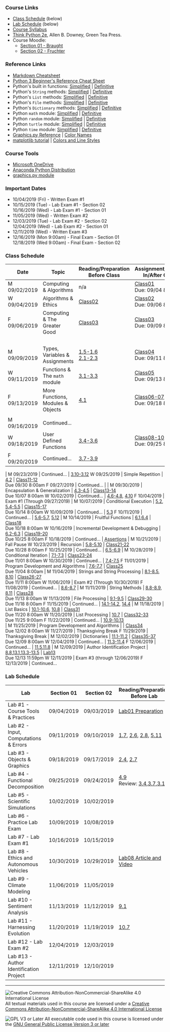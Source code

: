 ### Course Links

- [Class Schedule](#class-schedule) (below)
- [Lab Schedule](#lab-schedule) (below)
- [Course Syllabus](./syllabus.md)
- [Think Python 2e](https://greenteapress.com/wp/think-python-2e/), Allen B. Downey, Green Tea Press.
- Course Moodle:
  - [Section 01 - Braught](https://lms.dickinson.edu/course/view.php?id=41022)
  - [Section 02 - Fruchter](https://lms.dickinson.edu/course/view.php?id=41021)

### Reference Links

- [Markdown Cheatsheet](https://github.com/adam-p/markdown-here/wiki/Markdown-Here-Cheatsheet)
- [Python 3 Beginner's Reference Cheat Sheet](http://sixthresearcher.com/wp-content/uploads/2016/12/Python3_reference_cheat_sheet.pdf)
- Python's built in functions: [Simplified](https://www.w3schools.com/python/python_ref_functions.asp) \| [Definitive](https://docs.python.org/3/library/functions.html)
- Python's `String` methods: [Simplified](https://www.w3schools.com/python/python_ref_string.asp) \| [Definitive](https://docs.python.org/3/library/stdtypes.html#string-methods)
- Python's `List` methods: [Simplified](https://www.programiz.com/python-programming/methods/list) \| [Definitive](https://docs.python.org/3/tutorial/datastructures.html)
- Python's `File` methods: [Simplified](https://www.w3schools.com/python/python_ref_file.asp) \| [Definitive](https://docs.python.org/3/tutorial/inputoutput.html#reading-and-writing-files)
- Python's `Dictionary` methods: [Simplified](https://www.w3schools.com/python/python_ref_dictionary.asp) \| [Definitive](https://docs.python.org/3/library/stdtypes.html#typesmapping)
- Python `math` module: [Simplified](https://www.programiz.com/python-programming/modules/math) \| [Definitive](https://docs.python.org/3/library/math.html)
- Python `random` module: [Simplified](https://www.programiz.com/python-programming/modules/random) \| [Definitive](https://docs.python.org/3/library/random.html)  
- Python `turtle` module: [Simplified](http://web.cecs.pdx.edu/~lmd/cs161/turtle-excerpt.htm) \| [Definitive](https://docs.python.org/3/library/turtle.html)
- Python `time` module: [Simplified](https://www.programiz.com/python-programming/time) \| [Definitive](https://docs.python.org/3/library/time.html)
- [Graphics.py Reference](https://mcsp.wartburg.edu/zelle/python/graphics/graphics.pdf) \| [Color Names](https://www.w3schools.com/colors/colors_x11.asp)
- [matplotlib tutorial](https://matplotlib.org/tutorials/introductory/pyplot.html) \| [Colors and Line Styles](https://matplotlib.org/2.1.2/api/_as_gen/matplotlib.pyplot.plot.html)

### Course Tools

- [Microsoft OneDrive](https://onedrive.live.com/about/en-us/download/)
- [Anaconda Python Distribution](https://www.anaconda.com/distribution/)
- [graphics.py module](https://mcsp.wartburg.edu/zelle/python/graphics.py)

### Important Dates

- 10/04/2019 (Fri) - Written Exam #1
- 10/15/2019 (Tue) - Lab Exam #1 - Section 02  
  10/16/2019 (Wed) - Lab Exam #1 - Section 01
- 11/05/2019 (Wed) - Written Exam #2
- 12/03/2019 (Tue) - Lab Exam #2 - Section 02  
  12/04/2019 (Wed) - Lab Exam #2 - Section 01
- 12/11/2019 (Wed) - Written Exam #3
- 12/16/2019 (Mon 9:00am) - Final Exam - Section 01  
  12/18/2019 (Wed 9:00am) - Final Exam - Section 02

### Class Schedule

Date          | Topic                                   | Reading/Preparation<br>Before Class   | Assignment/Activity<br>In/After Class
---           | ---                                     | ---                                   | ---
M 09/02/2019  | Computing & Algorithms                  | n/a                                   | [Class01](./classes/class01.pdf)<br>Due: 09/04 8:30am
W 09/04/2019  | Algorithms & Ethics                     | [Class02](./classes/class02.md)       | [Class02](./classes/class02.pdf)<br>Due: 09/06 8:30am
F 09/06/2019  | Computing & The Greater Good            | [Class03](./classes/class03.md)       | [Class03](./classes/class03.pdf)<br>Due: 09/09 8:30am
&nbsp;        | &nbsp;                                  | &nbsp;                                | &nbsp;
M 09/09/2019  | Types, Variables & Assignments          | [1.5-1.6]<br>[2.1-2.3]                | [Class04]<br>Due: 09/11 8:00am
W 09/11/2019  | Functions & The `math` module           | [3.1-3.3]                             | [Class05]<br>Due: 09/13 8:00am
F 09/13/2019  | More Functions, Modules & Objects       | [4.1]                                 | [Class06-07]<br>Due: 09/18 8:00am
              |                                         |                                       |
M 09/16/2019  | Continued...                            |                                       |
W 09/18/2019  | User Defined Functions                  | [3.4-3.6]                             | [Class08-10]<br>Due: 09/25 8:00am
F 09/20/2019  | Continued...                            | [3.7-3.9]
|
M 09/23/2019  | Continued...                            | [3.10-3.12]
W 09/25/2019  | Simple Repetition                       | [4.2]                                 | [Class11-12]<br>Due 09/30 8:00am
F 09/27/2019  | Continued...                            |
|
M 09/30/2019  | Encapsulation & Generalization          | [4.3-4.5]                             | [Class13-14]<br>Due 10/07 8:00am
W 10/02/2019  | Continued...                            | [4.6-4.8], [4.10]
F 10/04/2019  | Exam #1 (Through 09/27/2019)
|
M 10/07/2019  | Conditional Execution                   | [5.2], [5.4-5.5]                      | [Class15-17]<br>Due 10/14 8:00am
W 10/09/2019  | Continued...                            | [5.3]
F 10/11/2019  | Continued...                            | [5.6-5.7], [5.12]
|
M 10/14/2019  | Fruitful Functions                      | [6.1],[6.4]                           | [Class18]<br>Due 10/18 8:00am
W 10/16/2019  | Incremental Development & Debugging     | [6.2-6.3]                             | [Class19-20]<br>Due 10/25 8:00am
F 10/18/2019  | Continued...                            | [Assertions]
|
M 10/21/2019  | Fall Pause
W 10/23/2019  | Recursion                               | [5.8-5.10]                            | [Class21-22]<br>Due 10/28 8:00am
F 10/25/2019  | Continued...                            | [6.5-6.9]
|
M 10/28/2019  | Conditional Iteration                   | [7.1-7.3]                             | [Class23-24]<br>Due 11/01 8:00am
W 10/30/2019  | Continued...                            | [7.4-7.5]
F 11/01/2019  | Program Development and Algorithms      | [7.6-7.7]                             | [Class25]<br>Due 11/04 8:00am
|
M 11/04/2019  | Strings and String Processing           | [8.1-8.5], [8.10]                     | [Class26-27]<br>Due 11/11 8:00am
W 11/06/2019  | Exam #2 (Through 10/30/2019)
F 11/08/2019  | Continued...                            | [8.6-8.7]
|
M 11/11/2019  | String Methods                          | [8.8-8.9], [8.11]                     | [Class28]<br>Due 11/13 8:00am
W 11/13/2019  | File Processing                         | [9.1-9.5]                             | [Class29-30]<br>Due 11/18 8:00am
F 11/15/2019  | Continued...                            | [14.1-14.2], [14.4]
|
M 11/18/2019  | List Basics                             | [10.1-10.6], [10.8]                   | [Class31]<br>Due 11/20 8:00am
W 11/20/2019  | List Processing                         | [10.7]                                | [Class32-33]<br>Due 11/25 9:00am
F 11/22/2019  | Continued...                            | [10.9-10.13]                          
|
M 11/25/2019  | Program Development and Algorithms      |                                       | [Class34]<br>Due 12/02 8:00am
W 11/27/2019  | Thanksgiving Break
F 11/29/2019  | Thanksgiving Break
|
M 12/02/2019  | Dictionaries                            | [11.1-11.2]                           | [Class35-37]<br>Due 12/09 8:00am
W 12/04/2019  | Continued...                            | [11.3-11.4]
F 12/06/2019  | Continued...                            | [11.5],[11.8]
|
M 12/09/2019  | Author Identification Project           | [8.8],[13.1],[13.3-13.5]              | [Lab13]<br>Due 12/13 11:59pm
W 12/11/2019  | Exam #3 (through 12/06/2019)
F 12/13/2019  | Continued...

[Class04]: https://github.com/dickinson-comp130/Class04/archive/f19.zip
[1.5-1.6]: http://greenteapress.com/thinkpython2/html/thinkpython2002.html#sec10
[2.1-2.3]: http://greenteapress.com/thinkpython2/html/thinkpython2003.html

[Class05]: https://github.com/dickinson-comp130/Class05/archive/f19.zip
[3.1-3.3]: http://greenteapress.com/thinkpython2/html/thinkpython2004.html

[Class06-07]: https://github.com/dickinson-comp130/Class06-07/archive/f19.zip
[4.1]: http://greenteapress.com/thinkpython2/html/thinkpython2005.html

[Class08-10]: https://github.com/dickinson-comp130/Class08-10/archive/f19.zip
[3.4-3.6]: http://greenteapress.com/thinkpython2/html/thinkpython2004.html#sec30
[3.7-3.9]: http://greenteapress.com/thinkpython2/html/thinkpython2004.html#sec33
[3.10-3.12]: http://greenteapress.com/thinkpython2/html/thinkpython2004.html#sec36

[Class11-12]: https://github.com/dickinson-comp130/Class11-12/archive/f19.zip
[4.2]: http://greenteapress.com/thinkpython2/html/thinkpython2005.html#sec43

[Class13-14]: https://github.com/dickinson-comp130/Class13-14/archive/f19.zip
[4.3-4.5]: http://greenteapress.com/thinkpython2/html/thinkpython2005.html#sec44
[4.6-4.8]: http://greenteapress.com/thinkpython2/html/thinkpython2005.html#sec47
[4.10]: http://greenteapress.com/thinkpython2/html/thinkpython2005.html#sec51

[Class15-17]: https://github.com/dickinson-comp130/Class15-17/archive/f19.zip
[5.2]: http://greenteapress.com/thinkpython2/html/thinkpython2006.html#sec56
[5.4-5.5]: http://greenteapress.com/thinkpython2/html/thinkpython2006.html#sec58
[5.3]: http://greenteapress.com/thinkpython2/html/thinkpython2006.html#sec57
[5.6-5.7]: http://greenteapress.com/thinkpython2/html/thinkpython2006.html#sec60
[5.12]: http://greenteapress.com/thinkpython2/html/thinkpython2006.html#sec66

[Class18]: https://github.com/dickinson-comp130/Class18/archive/f19.zip
[6.1]: http://greenteapress.com/thinkpython2/html/thinkpython2007.html
[6.4]: http://greenteapress.com/thinkpython2/html/thinkpython2007.html#sec73

[Class19-20]: https://github.com/dickinson-comp130/Class19-20/archive/f19.zip
[6.2-6.3]: http://greenteapress.com/thinkpython2/html/thinkpython2007.html#sec71
[Assertions]: https://medium.com/better-programming/an-intro-to-python-assert-statements-bdd45834d303

[Class21-22]: https://github.com/dickinson-comp130/Class21-22/archive/f19.zip
[5.8-5.10]: http://greenteapress.com/thinkpython2/html/thinkpython2006.html#sec62
[6.5-6.9]: http://greenteapress.com/thinkpython2/html/thinkpython2007.html#sec74

[Class23-24]: https://github.com/dickinson-comp130/Class23-24/archive/f19.zip
[7.1-7.3]: http://greenteapress.com/thinkpython2/html/thinkpython2008.html
[7.4-7.5]: http://greenteapress.com/thinkpython2/html/thinkpython2008.html#sec85

[Class25]: https://github.com/dickinson-comp130/Class25/archive/f19.zip
[7.6-7.7]: http://greenteapress.com/thinkpython2/html/thinkpython2008.html#sec87

[Class26-27]: https://github.com/dickinson-comp130/Class26-27/archive/f19.zip
[8.1-8.5]: http://greenteapress.com/thinkpython2/html/thinkpython2009.html
[8.10]: http://greenteapress.com/thinkpython2/html/thinkpython2009.html#sec101
[8.6-8.7]: http://greenteapress.com/thinkpython2/html/thinkpython2009.html#sec97

[Class28]: https://github.com/dickinson-comp130/Class28/archive/f19.zip
[8.8-8.9]: http://greenteapress.com/thinkpython2/html/thinkpython2009.html#sec99
[8.11]: http://greenteapress.com/thinkpython2/html/thinkpython2009.html#sec102

[Class29-30]: https://github.com/dickinson-comp130/Class29-30/archive/f19.zip
[9.1-9.5]: http://greenteapress.com/thinkpython2/html/thinkpython2010.html
[14.1-14.2]: http://greenteapress.com/thinkpython2/html/thinkpython2015.html
[14.4]: http://greenteapress.com/thinkpython2/html/thinkpython2015.html#sec168

[Class31]: https://github.com/dickinson-comp130/Class31/archive/f19.zip
[10.1-10.6]: http://greenteapress.com/thinkpython2/html/thinkpython2011.html
[10.8]: http://greenteapress.com/thinkpython2/html/thinkpython2011.html#sec121

[Class32-33]: https://github.com/dickinson-comp130/Class32-33/archive/f19.zip
[10.7]: http://greenteapress.com/thinkpython2/html/thinkpython2011.html#sec120
[10.9-10.13]: http://greenteapress.com/thinkpython2/html/thinkpython2011.html#sec122

[Class34]: https://github.com/dickinson-comp130/Class34/archive/f19.zip

[Class35-37]: https://github.com/dickinson-comp130/Class35-37/archive/f19.zip
[11.1-11.2]: http://greenteapress.com/thinkpython2/html/thinkpython2012.html
[11.3-11.4]: http://greenteapress.com/thinkpython2/html/thinkpython2012.html#sec132
[11.5]: http://greenteapress.com/thinkpython2/html/thinkpython2012.html#sec134
[11.8]: http://greenteapress.com/thinkpython2/html/thinkpython2012.html#sec137

[Class38-40]: https://github.com/dickinson-comp130/Class38-40/archive/f19.zip
[8.8]: http://greenteapress.com/thinkpython2/html/thinkpython2009.html#sec99
[13.1]: http://greenteapress.com/thinkpython2/html/thinkpython2014.html
[13.3-13.5]: http://greenteapress.com/thinkpython2/html/thinkpython2014.html#sec154

### Lab Schedule

Lab                                     | Section 01 | Section 02 | Reading/Preparation<br>Before Lab   |Assignment<br>In/After Lab
---                                     | ---        | ---        | ---                                 | ---
Lab #1 - Course Tools & Practices       | 09/04/2019 | 09/03/2019 | [Lab01 Preparation](labs/lab01.md)  | [Lab01]
Lab #2 - Input, Computations & Errors   | 09/11/2019 | 09/10/2019 | [1.7], [2.6], [2.8], [5.11]         | [Lab02]
Lab #3 - Objects & Graphics             | 09/18/2019 | 09/17/2019 | [2.4], [2.7]                        | [Lab03]
Lab #4 - Functional Decomposition       | 09/25/2019 | 09/24/2019 | [4.9]<br>Review: [3.4],[3.7],[3.11] | [Lab04]
Lab #5 - Scientific Simulations         | 10/02/2019 | 10/02/2019 |                                     | [Lab05]
Lab #6 - Practice Lab Exam              | 10/09/2019 | 10/08/2019 |                                     | [Lab06]
Lab #7 - Lab Exam #1                    | 10/16/2019 | 10/15/2019 |                                     | [Lab07]
Lab #8 - Ethics and Autonomous Vehicles | 10/30/2019 | 10/29/2019 | [Lab08 Article and Video]           | [Lab08]
Lab #9 - Climate Modeling               | 11/06/2019 | 11/05/2019 |                                     | [Lab09]
Lab #10 - Sentiment Analysis            | 11/13/2019 | 11/12/2019 | [9.1]                               | [Lab10]
Lab #11 - Harnessing Evolution          | 11/20/2019 | 11/19/2019 | [10.7]                              | [Lab11]
Lab #12 - Lab Exam #2                   | 12/04/2019 | 12/03/2019 |                                     | [Lab12]
Lab #13 - Author Identification Project | 12/11/2019 | 12/10/2019 |                                     | [Lab13]

[Lab01]: https://github.com/dickinson-comp130/Lab01/archive/f19.zip

[Lab02]: https://github.com/dickinson-comp130/Lab02/archive/f19.zip
[1.7]: http://greenteapress.com/thinkpython2/html/thinkpython2002.html#sec12
[2.6]: http://greenteapress.com/thinkpython2/html/thinkpython2003.html#sec21
[2.8]: http://greenteapress.com/thinkpython2/html/thinkpython2003.html#sec23
[5.11]: http://greenteapress.com/thinkpython2/html/thinkpython2006.html#sec65

[Lab03]: https://github.com/dickinson-comp130/Lab03/archive/f19.zip
[2.4]: http://greenteapress.com/thinkpython2/html/thinkpython2003.html#sec19
[2.7]: http://greenteapress.com/thinkpython2/html/thinkpython2003.html#sec22

[Lab04]: https://github.com/dickinson-comp130/Lab04/archive/f19.zip
[3.4]: http://greenteapress.com/thinkpython2/html/thinkpython2004.html#sec30
[3.7]: http://greenteapress.com/thinkpython2/html/thinkpython2004.html#sec33
[3.11]: http://greenteapress.com/thinkpython2/html/thinkpython2004.html#sec37
[4.9]: http://greenteapress.com/thinkpython2/html/thinkpython2005.html#sec50

[Lab05]: https://github.com/dickinson-comp130/Lab05/archive/f19.zip

[Lab06]: https://github.com/dickinson-comp130/Lab06/archive/f19.zip

[Lab07]: https://github.com/dickinson-comp130/Lab07/archive/f19.zip

[Lab08]: https://github.com/dickinson-comp130/Lab08/archive/f19.zip
[Lab08 Article and Video]: https://www.nytimes.com/2016/06/24/technology/should-your-driverless-car-hit-a-pedestrian-to-save-your-life.html

[Lab09]: https://github.com/dickinson-comp130/Lab09/archive/f19.zip

[Lab10]: https://github.com/dickinson-comp130/Lab10/archive/f19.zip
[9.1]: http://greenteapress.com/thinkpython2/html/thinkpython2010.html

[Lab11]: https://github.com/dickinson-comp130/Lab11/archive/f19.zip
[10.7]: http://greenteapress.com/thinkpython2/html/thinkpython2011.html#sec120

[Lab12]: https://github.com/dickinson-comp130/Lab12/archive/f19.zip

[Lab13]: https://github.com/dickinson-comp130/Lab13/archive/f19.zip
___
![Creative Commons Attribution-NonCommercial-ShareAlike 4.0 International License](https://i.creativecommons.org/l/by-nc-sa/4.0/88x31.png "Creative Commons Attribution-NonCommercial-ShareAlike 4.0 International License") All textual materials used in this course are licensed under a [Creative Commons Attribution-NonCommercial-ShareAlike 4.0 International License](http://creativecommons.org/licenses/by-nc-sa/4.0/)

![GPL V3 or Later](https://www.gnu.org/graphics/gplv3-or-later-sm.png "GPL V3 or later") All executable code used in this course is licensed under the [GNU General Public License Version 3 or later](https://www.gnu.org/licenses/gpl.txt)
